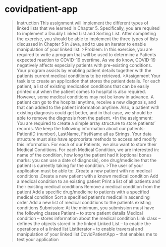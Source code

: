 # covidpatient-app
 >Instruction  This assignment will implement the different types of linked lists  that we learned in Chapter 5. Specifically, you are required to  implement a Doubly Linked List and Sorting List.  After completing the exercise, you should be able to  implement the three types of lists discussed in Chapter 5 in Java,  and to use an iterator to enable manipulation of your linked list.    >Problem:   In this exercise, you are required to write a program that will be  used to determine a Patients expected reaction to COVID-19 overtime.  As we do know, COVID-19 negatively affects especially patients with  pre-existing conditions. Your program assists by enabling patient details  together with the patients current medical conditions to be retrieved.  >Assignment  Your task is to create an application that stores the patient details.  For each patient, a list of existing medication conditions that can be  easily printed out when the patient comes to hospital is also required.  However, some medical conditions may not be know in advance.  A patient can go to the hospital anytime, receive a new diagnosis,  and that can added to the patient information anytime.  Also, a patient with existing diagnosis could get better, and in that case, we should be able to remove the diagnosis from the patient.   >In the assignment:  You are required to create a simple array structure to store patients’ records.   We keep the following information about our patients: PatientID (number), LastName, FirstName all as Strings.  Your data structure must also have appropriate methods to access  and modify  this information. For each of our Patients, we also want to store their Medical Conditions.  For each Medical Condition, we are interested in:  name of the condition, how long the patient had it  (optional bonus marks: you can use a date of diagnosis),  one drug/medicine that the patient is currently taking for the condition.   >The user of your application must be able to:  .Create a new patient with no medical conditions .Create a new patient with a known medical condition Add a medical condition to an existing patient Print a list of all patients and their existing medical conditions Remove a medical condition from the patient Add a specific drug/medicine to patients with a specified medical condition   Sort a specified patient’s medical in ascending order Add a new list of medical conditions to the patients existing conditions    Submission:  At the minimum, you submission must have the following classes  Patient  – to store patient details Medical condition – stores information about the medical condition Link class – defines the objects stored in the linked Linked List – to enable the operations of a linked list ListIterator – to enable traversal and manipulation of your linked list CovidPatientApp – that enables me to test your application
